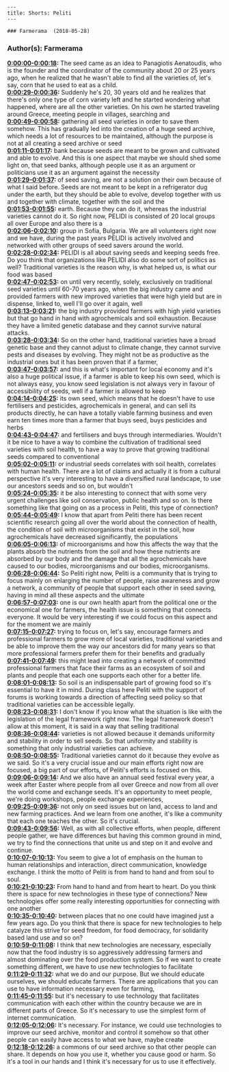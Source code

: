 
    ---
    title: Shorts: Peliti
    ---

    ### Farmerama  (2018-05-28)  
### Author(s): Farmerama  

**[0:00:00-0:00:18](https://soundcloud.com/farmerama-radio/shorts-grow-observatory-peliti#t=0:00:00):**  The seed came as an idea to Panagiotis Aenatoudis, who is the founder and the coordinator of  the community about 20 or 25 years ago, when he realized that he wasn't able to find all  the varieties of, let's say, corn that he used to eat as a child.  
**[0:00:29-0:00:36](https://soundcloud.com/farmerama-radio/shorts-grow-observatory-peliti#t=0:00:29):**  Suddenly he's 20, 30 years old and he realizes that there's only one type of corn variety  left and he started wondering what happened, where are all the other varieties.  On his own he started traveling around Greece, meeting people in villages, searching and  
**[0:00:49-0:00:58](https://soundcloud.com/farmerama-radio/shorts-grow-observatory-peliti#t=0:00:49):**  gathering all seed varieties in order to save them somehow.  This has gradually led into the creation of a huge seed archive, which needs a lot of  resources to be maintained, although the purpose is not at all creating a seed archive or seed  
**[0:01:11-0:01:17](https://soundcloud.com/farmerama-radio/shorts-grow-observatory-peliti#t=0:01:11):**  bank because seeds are meant to be grown and cultivated and able to evolve.  And this is one aspect that maybe we should shed some light on, that seed banks, although  people use it as an argument or politicians use it as an argument against the necessity  
**[0:01:29-0:01:37](https://soundcloud.com/farmerama-radio/shorts-grow-observatory-peliti#t=0:01:29):**  of seed saving, are not a solution on their own because of what I said before.  Seeds are not meant to be kept in a refrigerator dug under the earth, but they should be able  to evolve, develop together with us and together with climate, together with the soil and the  
**[0:01:53-0:01:55](https://soundcloud.com/farmerama-radio/shorts-grow-observatory-peliti#t=0:01:53):**  earth.  Because they can do it, whereas the industrial varieties cannot do it.  So right now, PELIDI is consisted of 20 local groups all over Europe and also there is a  
**[0:02:06-0:02:10](https://soundcloud.com/farmerama-radio/shorts-grow-observatory-peliti#t=0:02:06):**  group in Sofia, Bulgaria.  We are all volunteers right now and we have, during the past years PELIDI is actively involved  and networked with other groups of seed savers around the world.  
**[0:02:28-0:02:34](https://soundcloud.com/farmerama-radio/shorts-grow-observatory-peliti#t=0:02:28):**  PELIDI is all about saving seeds and keeping seeds free.  Do you think that organizations like PELIDI also do some sort of politics as well?  Traditional varieties is the reason why, is what helped us, is what our food was based  
**[0:02:47-0:02:53](https://soundcloud.com/farmerama-radio/shorts-grow-observatory-peliti#t=0:02:47):**  on until very recently, solely, exclusively on traditional seed varieties until 60-70  years ago, when the big industry came and provided farmers with new improved varieties  that were high yield but are in dispense, linked to, well I'll go over it again, well  
**[0:03:13-0:03:21](https://soundcloud.com/farmerama-radio/shorts-grow-observatory-peliti#t=0:03:13):**  the big industry provided farmers with high yield varieties but that go hand in hand with  agrochemicals and soil exhaustion.  Because they have a limited genetic database and they cannot survive natural attacks.  
**[0:03:28-0:03:34](https://soundcloud.com/farmerama-radio/shorts-grow-observatory-peliti#t=0:03:28):**  So on the other hand, traditional varieties have a broad genetic base and they cannot  adjust to climate change, they cannot survive pests and diseases by evolving.  They might not be as productive as the industrial ones but it has been proven that if a farmer,  
**[0:03:47-0:03:57](https://soundcloud.com/farmerama-radio/shorts-grow-observatory-peliti#t=0:03:47):**  and this is what's important for local economy and it's also a huge political issue, if a  farmer is able to keep his own seed, which is not always easy, you know seed legislation  is not always very in favour of accessibility of seeds, well if a farmer is allowed to keep  
**[0:04:14-0:04:25](https://soundcloud.com/farmerama-radio/shorts-grow-observatory-peliti#t=0:04:14):**  its own seed, which means that he doesn't have to use fertilisers and pesticides, agrochemicals  in general, and can sell its products directly, he can have a totally viable farming business  and even earn ten times more than a farmer that buys seed, buys pesticides and herbs  
**[0:04:43-0:04:47](https://soundcloud.com/farmerama-radio/shorts-grow-observatory-peliti#t=0:04:43):**  and fertilisers and buys through intermediaries.  Wouldn't it be nice to have a way to combine the cultivation of traditional seed varieties  with soil health, to have a way to prove that growing traditional seeds compared to conventional  
**[0:05:02-0:05:11](https://soundcloud.com/farmerama-radio/shorts-grow-observatory-peliti#t=0:05:02):**  or industrial seeds correlates with soil health, correlates with human health.  There are a lot of claims and actually it is from a cultural perspective it's very interesting  to have a diversified rural landscape, to use our ancestors seeds and so on, but wouldn't  
**[0:05:24-0:05:35](https://soundcloud.com/farmerama-radio/shorts-grow-observatory-peliti#t=0:05:24):**  it be also interesting to connect that with some very urgent challenges like soil conservation,  public health and so on.  Is there something like that going on as a process in Peliti, this type of connection?  
**[0:05:44-0:05:49](https://soundcloud.com/farmerama-radio/shorts-grow-observatory-peliti#t=0:05:44):**  I know that apart from Peliti there has been recent scientific research going all over  the world about the connection of health, the condition of soil with microorganisms  that exist in the soil, how agrochemicals have decreased significantly, the populations  
**[0:06:05-0:06:13](https://soundcloud.com/farmerama-radio/shorts-grow-observatory-peliti#t=0:06:05):**  of microorganisms and how this affects the way that the plants absorb the nutrients from  the soil and how these nutrients are absorbed by our body and the damage that all the agrochemicals  have caused to our bodies, microorganisms and our bodies, microorganisms.  
**[0:06:28-0:06:44](https://soundcloud.com/farmerama-radio/shorts-grow-observatory-peliti#t=0:06:28):**  So Peliti right now, Peliti is a community that is trying to focus mainly on enlarging  the number of people, raise awareness and grow a network, a community of people that  support each other in seed saving, having in mind all these aspects and the ultimate  
**[0:06:57-0:07:03](https://soundcloud.com/farmerama-radio/shorts-grow-observatory-peliti#t=0:06:57):**  one is our own health apart from the political one or the economical one for farmers, the  health issue is something that connects everyone.  It would be very interesting if we could focus on this aspect and for the moment we are mainly  
**[0:07:15-0:07:27](https://soundcloud.com/farmerama-radio/shorts-grow-observatory-peliti#t=0:07:15):**  trying to focus on, let's say, encourage farmers and professional farmers to grow more of local  varieties, traditional varieties and be able to improve them the way our ancestors did  for many years so that more professional farmers prefer them for their benefits and gradually  
**[0:07:41-0:07:49](https://soundcloud.com/farmerama-radio/shorts-grow-observatory-peliti#t=0:07:41):**  this might lead into creating a network of committed professional farmers that face their  farms as an ecosystem of soil and plants and people that each one supports each other for  a better life.  
**[0:08:01-0:08:13](https://soundcloud.com/farmerama-radio/shorts-grow-observatory-peliti#t=0:08:01):**  So soil is an indispensable part of growing food so it's essential to have it in mind.  During class here Peliti with the support of forums is working towards a direction of  affecting seed policy so that traditional varieties can be accessible legally.  
**[0:08:23-0:08:31](https://soundcloud.com/farmerama-radio/shorts-grow-observatory-peliti#t=0:08:23):**  I don't know if you know what the situation is like with the legislation of the legal  framework right now.  The legal framework doesn't allow at this moment, it is said in a way that selling traditional  
**[0:08:36-0:08:44](https://soundcloud.com/farmerama-radio/shorts-grow-observatory-peliti#t=0:08:36):**  varieties is not allowed because it demands uniformity and stability in order to sell  seeds.  So that uniformity and stability is something that only industrial varieties can achieve.  
**[0:08:50-0:08:55](https://soundcloud.com/farmerama-radio/shorts-grow-observatory-peliti#t=0:08:50):**  Traditional varieties cannot do it because they evolve as we said.  So it's a very crucial issue and our main efforts right now are focused, a big part  of our efforts, of Peliti's efforts is focused on this.  
**[0:09:06-0:09:14](https://soundcloud.com/farmerama-radio/shorts-grow-observatory-peliti#t=0:09:06):**  And we also have an annual seed festival every year, a week after Easter where people from  all over Greece and now from all over the world come and exchange seeds.  It's an opportunity to meet people, we're doing workshops, people exchange experiences,  
**[0:09:25-0:09:36](https://soundcloud.com/farmerama-radio/shorts-grow-observatory-peliti#t=0:09:25):**  not only on seed issues but on land, access to land and new farming practices.  And we learn from one another, it's like a community that each one teaches the other.  So it's crucial.  
**[0:09:43-0:09:56](https://soundcloud.com/farmerama-radio/shorts-grow-observatory-peliti#t=0:09:43):**  Well, as with all collective efforts, when people, different people gather, we have differences  but having this common ground in mind, we try to find the connections that unite us  and step on it and evolve and continue.  
**[0:10:07-0:10:13](https://soundcloud.com/farmerama-radio/shorts-grow-observatory-peliti#t=0:10:07):**  You seem to give a lot of emphasis on the human to human relationships and interaction,  direct communication, knowledge exchange.  I think the motto of Peliti is from hand to hand and from soul to soul.  
**[0:10:21-0:10:23](https://soundcloud.com/farmerama-radio/shorts-grow-observatory-peliti#t=0:10:21):**  From hand to hand and from heart to heart.  Do you think there is space for new technologies in these type of connections?  New technologies offer some really interesting opportunities for connecting with one another  
**[0:10:35-0:10:40](https://soundcloud.com/farmerama-radio/shorts-grow-observatory-peliti#t=0:10:35):**  between places that no one could have imagined just a few years ago.  Do you think that there is space for new technologies to help catalyze this strive for seed freedom,  for food democracy, for solidarity based land use and so on?  
**[0:10:59-0:11:08](https://soundcloud.com/farmerama-radio/shorts-grow-observatory-peliti#t=0:10:59):**  I think that new technologies are necessary, especially now that the food industry is so  aggressively addressing farmers and almost dominating over the food production system.  So if we want to create something different, we have to use new technologies to facilitate  
**[0:11:29-0:11:32](https://soundcloud.com/farmerama-radio/shorts-grow-observatory-peliti#t=0:11:29):**  what we do and our purpose.  But we should educate ourselves, we should educate farmers.  There are applications that you can use to have information necessary even for farming,  
**[0:11:45-0:11:55](https://soundcloud.com/farmerama-radio/shorts-grow-observatory-peliti#t=0:11:45):**  but it's necessary to use technology that facilitates communication with each other  within the country because we are in different parts of Greece.  So it's necessary to use the simplest form of internet communication.  
**[0:12:05-0:12:06](https://soundcloud.com/farmerama-radio/shorts-grow-observatory-peliti#t=0:12:05):**  It's necessary.  For instance, we could use technologies to improve our seed archive, monitor and control  it somehow so that other people can easily have access to what we have, maybe create  
**[0:12:18-0:12:26](https://soundcloud.com/farmerama-radio/shorts-grow-observatory-peliti#t=0:12:18):**  a commons of our seed archive so that other people can share.  It depends on how you use it, whether you cause good or harm.  So it's a tool in our hands and I think it's necessary for us to use it effectively.  